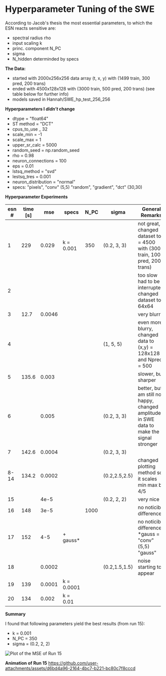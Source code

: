 # Hyperparameter Tuning of the SWE

According to Jacob's thesis the most essential parameters, to which the ESN reacts sensitive are: 

- spectral radius rho
- input scaling k
- princ. component N_PC
- sigma
- N_hidden determinded by specs

**The Data:** 

- started with 2000x256x256 data array (t, x, y) with (1499 train, 300 pred, 200 trans)
- ended with 4500x128x128 with (3000 train, 500 pred, 200 trans) (see table below for further info)
- models saved in Hannah/SWE_hp_test_256_256

**Hyperparameters I _didn't_ change**

- dtype = "float64"
- ST method = "DCT"
- cpus_to_use _ 32
- scale_min = -1
- scale_max = 1
- upper_sr_calc = 5000
- random_seed = np.random_seed
- rho = 0.98
- neuron_connections = 100
- eps = 0.01
- lstsq_method = "svd"
- lestsq_tres = 0.001
- neuron_distribution = "normal"
- specs: "pixels", "conv" (5,5) "random", "gradient", "dct" (30,30)

**Hyperparameter Experiments**

| esn # | time [s]| mse    | specs    | N_PC    | sigma       | General Remarks
|-------|---------|--------|----------|---------|-------------|----------------
| 1     | 229     | 0.029  | k = 0.001| 350     | (0.2, 3, 3) | not great, changed dataset to t = 4500 with (3000 train, 1000 pred, 200 trans)
| 2     |         |        |          |         |             | too slow had to be interrupted, changed dataset to 64x64
| 3     | 12.7    | 0.0046 |          |         |             | very blurry
| 4     |         |        |          |         | (1, 5, 5)   | even more blurry, changed data to (x,y) = 128x128 and Npred = 500
| 5     | 135.6   | 0.003  |          |         |             | slower, but sharper
| 6     |         | 0.005  |          |         | (0.2, 3, 3) | better, but I am still not happy, changed amplitude in SWE data to make the signal stronger
| 7     | 142.6   | 0.0004 |          |         | (0.2, 3, 3) | 
| 8-14  | 134.2   | 0.0002 |          |         |(0.2,2.5,2.5)| changed plotting method so it scales min max by 4/5
| 15    |         | 4e-5   |          |         | (0.2, 2, 2) | very nice
| 16    | 148     | 3e-5   |          | 1000    |             | no noticible difference
| 17    | 152     | 4-5    | + gauss* |         |             | no noticible difference *gauss =  "conv" (5,5) "gauss"
| 18    |         | 0.0002 |          |         |(0.2,1.5,1.5)| noise starting to appear
| 19    | 139     | 0.0001 |k = 0.0001|         |             | 
| 20    | 134     | 0.002  | k = 0.01 |         |             |

**Summary** 

I found that following parameters yield the best results (from run 15): 

- k = 0.001
- N_PC = 350
- sigma = (0.2, 2, 2)

![**Plot of the MSE of Run 15**](./MSE_plot-1)


**Animation of Run 15**
https://github.com/user-attachments/assets/d6bd4a96-2164-4bc7-b221-bc80c7f8cccd
